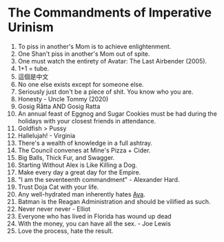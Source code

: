 # The Commandments of Imperative Urinism
1. To piss in another's Mom is to achieve enlightenment.
2. One Shan't piss in another's Mom out of spite.
3. One must watch the entirety of Avatar: The Last Airbender (2005).
4. 1+1 = tube.
5. 這個是中文
6. No one else exists except for someone else.
7. Seriously just don't be a piece of shit. You know who you are.
8. Honesty - Uncle Tommy (2020)
9. Gosig Råtta AND Gosig Ratta
10. An annual feast of Eggnog and Sugar Cookies must be had during the holidays with your closest friends in attendance.
11. Goldfish > Pussy
12. Hallelujah! - Virginia
13. There's a wealth of knowledge in a full ashtray.
14. The Council convenes at Mine's Pizza + Cider.
15. Big Balls, Thick Fur, and Swagger.
16. Starting Without Alex is Like Killing a Dog.
17. Make every day a great day for the Empire.
18. "I am the seventeenth commandment" - Alexander Hard.
19. Trust Doja Cat with your life.
20. Any well-hydrated man inherently hates [Ava](https://borderlands.fandom.com/wiki/Ava).
21. Batman is the Reagan Administration and should be vilified as such.
22. Never never never - Elliot
23. Everyone who has lived in Florida has wound up dead
24. With the money, you can have all the sex. - Joe Lewis
25. Love the process, hate the result.
